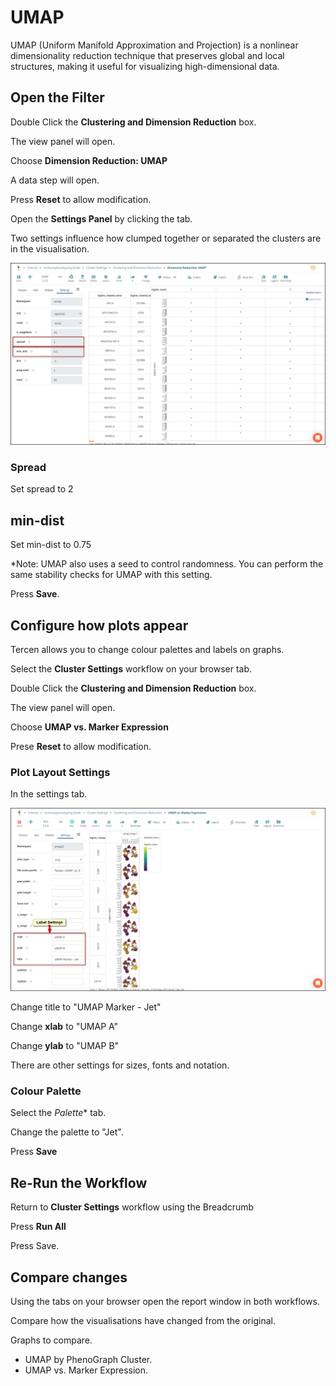 # UMAP

UMAP (Uniform Manifold Approximation and Projection) is a nonlinear dimensionality reduction technique that preserves global and local structures, making it useful for visualizing high-dimensional data.

## Open the Filter

Double Click the **Clustering and Dimension Reduction** box.

The view panel will open.

Choose **Dimension Reduction: UMAP**

A data step will open.

Press **Reset** to allow modification.

Open the **Settings Panel** by clicking the tab.

Two settings influence how clumped together or separated the clusters are in the visualisation.

![Screenshot](images/3_UMAP.jpg)

### Spread

Set spread to 2

## min-dist

Set min-dist to 0.75

*Note: UMAP also uses a seed to control randomness. You can perform the same stability checks for UMAP with this setting.

Press **Save**.

## Configure how plots appear

Tercen allows you to change colour palettes and labels on graphs.

Select the **Cluster Settings** workflow on your browser tab.

Double Click the **Clustering and Dimension Reduction** box.

The view panel will open.

Choose **UMAP vs. Marker Expression**

Prese **Reset** to allow modification.

### Plot Layout Settings

In the settings tab.

![Screenshot](images/3_UMAP_plot.jpg)

Change title to "UMAP Marker - Jet"

Change **xlab** to "UMAP A"

Change **ylab** to "UMAP B"

There are other settings for sizes, fonts and notation.

### Colour Palette

Select the *Palette** tab.

Change the palette to "Jet".

Press **Save**

## Re-Run the Workflow

Return to **Cluster Settings** workflow using the Breadcrumb

Press **Run All**

Press Save.

## Compare changes

Using the tabs on your browser open the report window in both workflows.

Compare how the visualisations have changed from the original.

Graphs to compare.

- UMAP by PhenoGraph Cluster.
- UMAP vs. Marker Expression.
